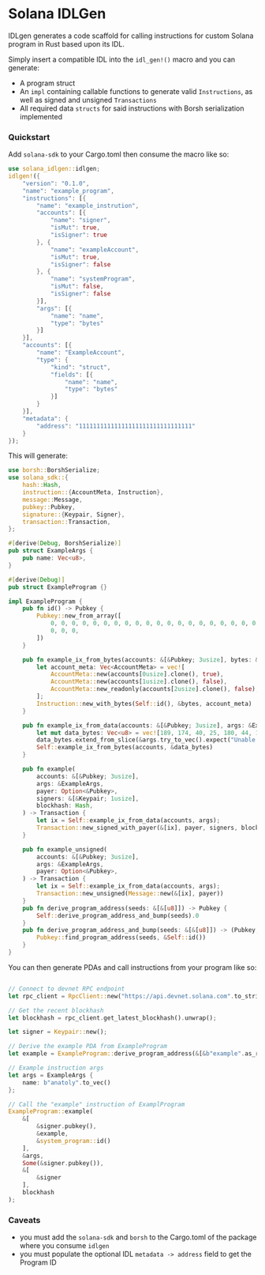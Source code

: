# Solana IDLGen
IDLgen generates a code scaffold for calling instructions for custom Solana program in Rust based upon its IDL.

Simply insert a compatible IDL into the `idl_gen!()` macro and you can generate:

- A program struct
- An `impl` containing callable functions to generate valid `Instructions`, as well as signed and unsigned `Transactions`
- All required data `structs` for said instructions with Borsh serialization implemented

### Quickstart

Add `solana-sdk` to your Cargo.toml then consume the macro like so:

```rs
use solana_idlgen::idlgen;
idlgen!({
    "version": "0.1.0",
    "name": "example_program",
    "instructions": [{
        "name": "example_instrution",
        "accounts": [{
            "name": "signer",
            "isMut": true,
            "isSigner": true
        }, {
            "name": "exampleAccount",
            "isMut": true,
            "isSigner": false
        }, {
            "name": "systemProgram",
            "isMut": false,
            "isSigner": false
        }],
        "args": [{
            "name": "name",
            "type": "bytes"
        }]
    }],
    "accounts": [{
        "name": "ExampleAccount",
        "type": {
            "kind": "struct",
            "fields": [{
                "name": "name",
                "type": "bytes"
            }]
        }
    }],
    "metadata": {
        "address": "11111111111111111111111111111111"
    }
});
```

This will generate:
```rs
use borsh::BorshSerialize;
use solana_sdk::{
    hash::Hash,
    instruction::{AccountMeta, Instruction},
    message::Message,
    pubkey::Pubkey,
    signature::{Keypair, Signer},
    transaction::Transaction,
};

#[derive(Debug, BorshSerialize)]
pub struct ExampleArgs {
    pub name: Vec<u8>,
}

#[derive(Debug)]
pub struct ExampleProgram {}

impl ExampleProgram {
    pub fn id() -> Pubkey {
        Pubkey::new_from_array([
            0, 0, 0, 0, 0, 0, 0, 0, 0, 0, 0, 0, 0, 0, 0, 0, 0, 0, 0, 0, 0, 0, 0, 0, 0, 0, 0, 0, 0,
            0, 0, 0,
        ])
    }

    pub fn example_ix_from_bytes(accounts: &[&Pubkey; 3usize], bytes: &[u8]) -> Instruction {
        let account_meta: Vec<AccountMeta> = vec![
            AccountMeta::new(accounts[0usize].clone(), true),
            AccountMeta::new(accounts[1usize].clone(), false),
            AccountMeta::new_readonly(accounts[2usize].clone(), false),
        ];
        Instruction::new_with_bytes(Self::id(), &bytes, account_meta)
    }

    pub fn example_ix_from_data(accounts: &[&Pubkey; 3usize], args: &ExampleArgs) -> Instruction {
        let mut data_bytes: Vec<u8> = vec![189, 174, 40, 25, 180, 44, 109, 58];
        data_bytes.extend_from_slice(&args.try_to_vec().expect("Unable to serialize data"));
        Self::example_ix_from_bytes(accounts, &data_bytes)
    }

    pub fn example(
        accounts: &[&Pubkey; 3usize],
        args: &ExampleArgs,
        payer: Option<&Pubkey>,
        signers: &[&Keypair; 1usize],
        blockhash: Hash,
    ) -> Transaction {
        let ix = Self::example_ix_from_data(accounts, args);
        Transaction::new_signed_with_payer(&[ix], payer, signers, blockhash)
    }

    pub fn example_unsigned(
        accounts: &[&Pubkey; 3usize],
        args: &ExampleArgs,
        payer: Option<&Pubkey>,
    ) -> Transaction {
        let ix = Self::example_ix_from_data(accounts, args);
        Transaction::new_unsigned(Message::new(&[ix], payer))
    }
    pub fn derive_program_address(seeds: &[&[u8]]) -> Pubkey {
        Self::derive_program_address_and_bump(seeds).0
    }
    pub fn derive_program_address_and_bump(seeds: &[&[u8]]) -> (Pubkey, u8) {
        Pubkey::find_program_address(seeds, &Self::id())
    }
}

```

You can then generate PDAs and call instructions from your program like so:

```rs

// Connect to devnet RPC endpoint
let rpc_client = RpcClient::new("https://api.devnet.solana.com".to_string());

// Get the recent blockhash
let blockhash = rpc_client.get_latest_blockhash().unwrap();

let signer = Keypair::new();

// Derive the example PDA from ExampleProgram
let example = ExampleProgram::derive_program_address(&[&b"example".as_ref(), &signer.pubkey().as_ref()]);

// Example instruction args
let args = ExampleArgs {
    name: b"anatoly".to_vec()
};

// Call the "example" instruction of ExamplProgram
ExampleProgram::example(
    &[
        &signer.pubkey(),
        &example,
        &system_program::id()
    ],
    &args,
    Some(&signer.pubkey()),
    &[
        &signer
    ],
    blockhash
);
```

### Caveats
- you must add the `solana-sdk` and `borsh` to the Cargo.toml of the package where you consume `idlgen`
- you must populate the optional IDL `metadata -> address` field to get the Program ID